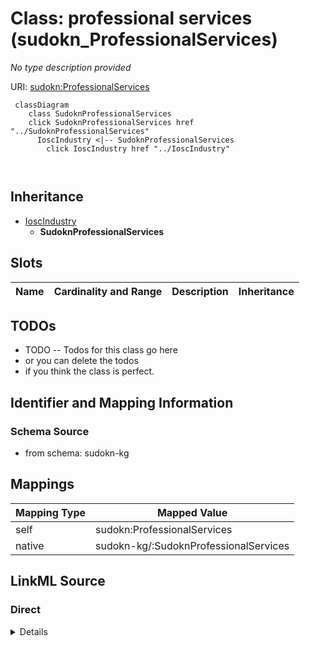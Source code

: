

# Class: professional services (sudokn_ProfessionalServices)


_No type description provided_





URI: [sudokn:ProfessionalServices](http://asu.edu/semantics/SUDOKN/ProfessionalServices)






```mermaid
 classDiagram
    class SudoknProfessionalServices
    click SudoknProfessionalServices href "../SudoknProfessionalServices"
      IoscIndustry <|-- SudoknProfessionalServices
        click IoscIndustry href "../IoscIndustry"
      
      
```





## Inheritance
* [IoscIndustry](../classes/IoscIndustry.md)
    * **SudoknProfessionalServices**



## Slots

| Name | Cardinality and Range | Description | Inheritance |
| ---  | --- | --- | --- |









## TODOs

* TODO -- Todos for this class go here
* or you can delete the todos
* if you think the class is perfect.

## Identifier and Mapping Information







### Schema Source


* from schema: sudokn-kg




## Mappings

| Mapping Type | Mapped Value |
| ---  | ---  |
| self | sudokn:ProfessionalServices |
| native | sudokn-kg/:SudoknProfessionalServices |







## LinkML Source

<!-- TODO: investigate https://stackoverflow.com/questions/37606292/how-to-create-tabbed-code-blocks-in-mkdocs-or-sphinx -->

### Direct

<details>
```yaml
name: sudokn_ProfessionalServices
description: No type description provided
title: professional services
todos:
- TODO -- Todos for this class go here
- or you can delete the todos
- if you think the class is perfect.
notes:
- Class with 0 occurences.
from_schema: sudokn-kg
rank: 1000
is_a: iosc_Industry
class_uri: sudokn:ProfessionalServices

```
</details>

### Induced

<details>
```yaml
name: sudokn_ProfessionalServices
description: No type description provided
title: professional services
todos:
- TODO -- Todos for this class go here
- or you can delete the todos
- if you think the class is perfect.
notes:
- Class with 0 occurences.
from_schema: sudokn-kg
rank: 1000
is_a: iosc_Industry
class_uri: sudokn:ProfessionalServices

```
</details>
